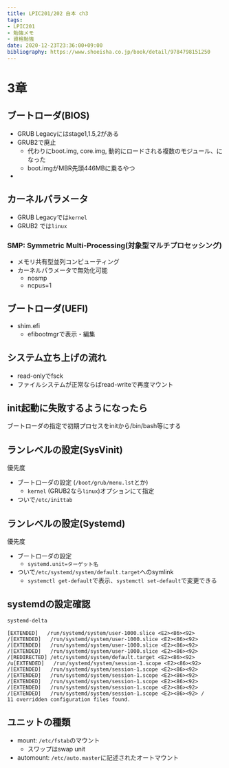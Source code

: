 ```yaml
---
title: LPIC201/202 白本 ch3
tags:
- LPIC201
- 勉強メモ
- 資格勉強
date: 2020-12-23T23:36:00+09:00
bibliography: https://www.shoeisha.co.jp/book/detail/9784798151250
---
```


# 3章 #

## ブートローダ(BIOS) ##

- GRUB Legacyにはstage1,1.5,2がある
- GRUB2で廃止
  - 代わりにboot.img, core.img, 動的にロードされる複数のモジュール、になった
  - boot.imgがMBR先頭446MBに乗るやつ
- 


## カーネルパラメータ ##

- GRUB Legacyでは`kernel`
- GRUB2 では`linux`

### SMP: Symmetric Multi-Processing(対象型マルチプロセッシング) ###

- メモリ共有型並列コンピューティング
- カーネルパラメータで無効化可能
  - nosmp
  - ncpus=1


## ブートローダ(UEFI) ##

- shim.efi
  - efibootmgrで表示・編集

## システム立ち上げの流れ ##

- read-onlyでfsck
- ファイルシステムが正常ならばread-writeで再度マウント

## init起動に失敗するようになったら ##

ブートローダの指定で初期プロセスをinitから/bin/bash等にする


## ランレベルの設定(SysVinit) ##

優先度

- ブートローダの設定 (`/boot/grub/menu.lst`とか)
  - `kernel` (GRUB2なら`linux`)オプションにて指定
- ついで`/etc/inittab`


## ランレベルの設定(Systemd) ##

優先度

- ブートローダの設定
  - `systemd.unit=ターゲット名`
- ついで`/etc/systemd/system/default.target`へのsymlink
  - `systemctl get-default`で表示、`systemctl set-default`で変更できる


## systemdの設定確認 ##

``` sh
systemd-delta
```

```
[EXTENDED]   /run/systemd/system/user-1000.slice <E2><86><92> /[EXTENDED]   /run/systemd/system/user-1000.slice <E2><86><92> /[EXTENDED]   /run/systemd/system/user-1000.slice <E2><86><92> /[EXTENDED]   /run/systemd/system/user-1000.slice <E2><86><92> /[REDIRECTED] /etc/systemd/system/default.target <E2><86><92> /u[EXTENDED]   /run/systemd/system/session-1.scope <E2><86><92> /[EXTENDED]   /run/systemd/system/session-1.scope <E2><86><92> /[EXTENDED]   /run/systemd/system/session-1.scope <E2><86><92> /[EXTENDED]   /run/systemd/system/session-1.scope <E2><86><92> /[EXTENDED]   /run/systemd/system/session-1.scope <E2><86><92> /[EXTENDED]   /run/systemd/system/session-1.scope <E2><86><92> /
11 overridden configuration files found.
```



## ユニットの種類 ##

- mount: `/etc/fstab`のマウント
  - スワップはswap unit
- automount: `/etc/auto.master`に記述されたオートマウント



